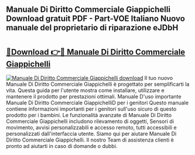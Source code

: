 ## Manuale Di Diritto Commerciale Giappichelli Download gratuit PDF - Part-VOE Italiano Nuovo manuale del proprietario di riparazione eJDbH

# <h2><a href="http://dfejrb.blite.top/?on=Manuale+Di+Diritto+Commerciale+Giappichelli">🔗Download 👉🔴 Manuale Di Diritto Commerciale Giappichelli</a></h2>

[![Manuale Di Diritto Commerciale Giappichelli download](https://i.imgur.com/lujVjoI.png)](http://dfejrb.blite.top/?on=Manuale+Di+Diritto+Commerciale+Giappichelli)
Il tuo nuovo Manuale Di Diritto Commerciale Giappichelli è progettato per semplificarti la vita. Questa guida per l'utente mostra come installare, utilizzare e mantenere il prodotto per prestazioni ottimali. Manuale D'uso importante Manuale Di Diritto Commerciale GiappichelliD per i genitori Questo manuale contiene informazioni importanti per i genitori sull'uso sicuro di questo prodotto per i bambini. Le funzionalità avanzate di Manuale Di Diritto Commerciale Giappichelli includono rilevamento di oggetti, Sensori di movimento, avvisi personalizzabili e accesso remoto, tutti accessibili e personalizzati dall'interfaccia utente. Siamo qui per aiutare Manuale Di Diritto Commerciale Giappichelli. Il nostro Team di assistenza clienti è pronto ad aiutarti in caso di domande o dubbi.
